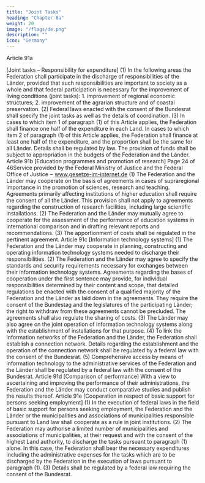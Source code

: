 ```yaml
---
title: "Joint Tasks"
heading: "Chapter 8a"
weight: 20
image: "/flags/de.png"
description: ""
icon: "Germany"
---
```




Article 91a

[Joint tasks – Responsibility for expenditure]
(1) In the following areas the Federation shall participate in the discharge of responsibilities of the
Länder, provided that such responsibilities are important to society as a whole and that federal
participation is necessary for the improvement of living conditions (joint tasks):
1.
improvement of regional economic structures;
2.
improvement of the agrarian structure and of coastal preservation.
(2) Federal laws enacted with the consent of the Bundesrat shall specify the joint tasks as well as the
details of coordination.
(3) In cases to which item 1 of paragraph (1) of this Article applies, the Federation shall finance one
half of the expenditure in each Land. In cases to which item 2 of paragraph (1) of this Article applies,
the Federation shall finance at least one half of the expenditure, and the proportion shall be the same
for all Länder. Details shall be regulated by law. The provision of funds shall be subject to
appropriation in the budgets of the Federation and the Länder.
Article 91b
[Education programmes and promotion of research]
Page 24 of 46Service provided by the Federal Ministry of Justice
and the Federal Office of Justice ‒ www.gesetze-im-internet.de
(1) The Federation and the Länder may cooperate on the basis of agreements in cases of
supraregional importance in the promotion of sciences, research and teaching. Agreements primarily
affecting institutions of higher education shall require the consent of all the Länder. This provision shall
not apply to agreements regarding the construction of research facilities, including large scientific
installations.
(2) The Federation and the Länder may mutually agree to cooperate for the assessment of the
performance of education systems in international comparison and in drafting relevant reports and
recommendations.
(3) The apportionment of costs shall be regulated in the pertinent agreement.
Article 91c
[Information technology systems]
(1) The Federation and the Länder may cooperate in planning, constructing and operating information
technology systems needed to discharge their responsibilities.
(2) The Federation and the Länder may agree to specify the standards and security requirements
necessary for exchanges between their information technology systems. Agreements regarding the
bases of cooperation under the first sentence may provide, for individual responsibilities determined
by their content and scope, that detailed regulations be enacted with the consent of a qualified
majority of the Federation and the Länder as laid down in the agreements. They require the consent of
the Bundestag and the legislatures of the participating Länder; the right to withdraw from these
agreements cannot be precluded. The agreements shall also regulate the sharing of costs.
(3) The Länder may also agree on the joint operation of information technology systems along with the
establishment of installations for that purpose.
(4) To link the information networks of the Federation and the Länder, the Federation shall establish a
connection network. Details regarding the establishment and the operation of the connection network
shall be regulated by a federal law with the consent of the Bundesrat.
(5) Comprehensive access by means of information technology to the administrative services of the
Federation and the Länder shall be regulated by a federal law with the consent of the Bundesrat.
Article 91d
[Comparison of performance]
With a view to ascertaining and improving the performance of their administrations, the Federation and
the Länder may conduct comparative studies and publish the results thereof.
Article 91e
[Cooperation in respect of basic support for persons seeking employment]
(1) In the execution of federal laws in the field of basic support for persons seeking employment, the
Federation and the Länder or the municipalities and associations of municipalities responsible
pursuant to Land law shall cooperate as a rule in joint institutions.
(2) The Federation may authorise a limited number of municipalities and associations of municipalities,
at their request and with the consent of the highest Land authority, to discharge the tasks pursuant to
paragraph (1) alone. In this case, the Federation shall bear the necessary expenditures including the
administrative expenses for the tasks which are to be discharged by the Federation in the execution of
laws pursuant to paragraph (1).
(3) Details shall be regulated by a federal law requiring the consent of the Bundesrat.
